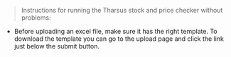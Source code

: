 > Instructions for running the Tharsus stock and price checker without problems:

 - Before uploading an excel file, make sure it has the right template. To download the template you can go to the upload page and click the link just below the submit button. 
